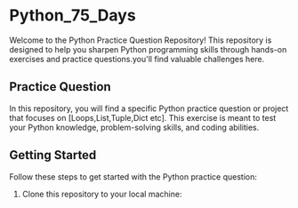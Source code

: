 # Python_75_Days
Welcome to the Python Practice Question Repository! This repository is designed to help you sharpen Python programming skills through hands-on exercises and practice questions.you'll find valuable challenges here.


## Practice Question

In this repository, you will find a specific Python practice question or project that focuses on [Loops,List,Tuple,Dict etc]. This exercise is meant to test your Python knowledge, problem-solving skills, and coding abilities.

## Getting Started

Follow these steps to get started with the Python practice question:

1. Clone this repository to your local machine:
